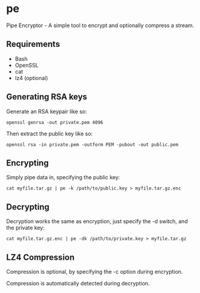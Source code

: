 # pe
Pipe Encryptor - A simple tool to encrypt and optionally compress a stream.

## Requirements

* Bash
* OpenSSL
* cat
* lz4 (optional)

## Generating RSA keys
Generate an RSA keypair like so:

`openssl genrsa -out private.pem 4096`

Then extract the public key like so:

`openssl rsa -in private.pem -outform PEM -pubout -out public.pem`

## Encrypting

Simply pipe data in, specifying the public key:

`cat myfile.tar.gz | pe -k /path/to/public.key > myfile.tar.gz.enc`

## Decrypting

Decryption works the same as encryption, just specify the -d switch,
and the private key:

`cat myfile.tar.gz.enc | pe -dk /path/to/private.key > myfile.tar.gz`

## LZ4 Compression

Compression is optional, by specifying the -c option during encryption.

Compression is automatically detected during decryption. 
